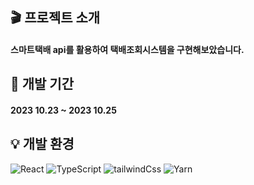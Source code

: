 
## 🎬 프로젝트 소개
#### 스마트택배 api를 활용하여 택배조회시스템을 구현해보았습니다.

## 📅 개발 기간
#### 2023 10.23 ~ 2023 10.25

## 💡 개발 환경

![React](https://img.shields.io/badge/react-%2320232a.svg?style=for-the-badge&logo=react&logoColor=%2361DAFB)
![TypeScript](https://img.shields.io/badge/typescript-%23007ACC.svg?style=for-the-badge&logo=typescript&logoColor=white)
![tailwindCss](https://img.shields.io/badge/tailwindcss-%2338B2AC.svg?style=for-the-badge&logo=tailwind-css&logoColor=white)
![Yarn](https://img.shields.io/badge/yarn-%232C8EBB.svg?style=for-the-badge&logo=yarn&logoColor=white)

